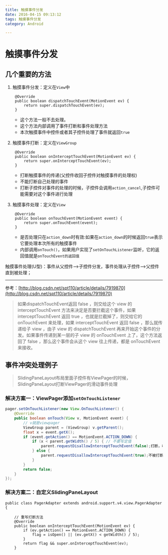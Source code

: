 ```yaml
---
title: 触摸事件分发
date: 2016-04-15 09:13:12
tags: 触摸事件分发
category: Android

---
```



# 触摸事件分发

<!--more-->

## 几个重要的方法

1. 触摸事件分发：定义在`View`中

	    @Override
	    public boolean dispatchTouchEvent(MotionEvent ev) {
	        return super.dispatchTouchEvent(ev);
	    }

	- 这个方法一般不去处理。
	- 这个方法内部调用了事件打断和事件处理方法
	- 本次触摸事件中控件或者其子控件处理了事件就返回`true`
	

2. 触摸事件打断：定义在`ViewGroup`

	    @Override
	    public boolean onInterceptTouchEvent(MotionEvent ev) {
	        return super.onInterceptTouchEvent(ev);
	    }

	- 打断触摸事件的传递(父控件收回子控件对触摸事件的处理权)
	- 不能打断自己处理的事件
	- 打断子控件对事件的处理的时候，子控件会调用`action_cancel`,子控件可能需要对这个事件进行处理

3. 触摸事件处理：定义在`View`

	    @Override
	    public boolean onTouchEvent(MotionEvent event) {
	        return super.onTouchEvent(event);
	    }

	- 是否处理只在`action_down`时有效:如果在`action_down`的时候返回`true`表示它要处理本次所有的触摸事件
	- 内部调用`onTouch()`，如果用户实现了`setOnTouchListener`监听，它的返回值就是`onTouchEvent的返回值`

触摸事件处理(U型)：事件从父控件-->子控件分发，事件处理从子控件-->父控件直到被处理；

---

参考：[http://blog.csdn.net/spt110/article/details/7919870](http://blog.csdn.net/spt110/article/details/7919870)

>如果dispatchTouchEvent返回 false ，则交给这个 view 的 interceptTouchEvent 方法来决定是否要拦截这个事件，如果 interceptTouchEvent 返回 true ，也就是拦截掉了，则交给它的 onTouchEvent 来处理，如果 interceptTouchEvent 返回 false ，那么就传递给子 view ，由子 view 的 dispatchTouchEvent 再来开始这个事件的分发。如果事件传递到某一层的子 view 的 onTouchEvent 上了，这个方法返回了 false ，那么这个事件会从这个 view 往上传递，都是 onTouchEvent 来接收。


## 事件冲突处理例子
>SlidingPaneLayout布局里面子控件有ViewPager的时候，SlidingPaneLayout打断ViewPager的滑动事件处理

### 解决方案一：ViewPager添加`setOnTouchListener`

```java
pager.setOnTouchListener(new View.OnTouchListener() {
    @Override
    public boolean onTouch(View v, MotionEvent event) {
        // v就是viewpager
        ViewGroup parent = (ViewGroup) v.getParent();
        float x = event.getX();
        if (event.getAction() == MotionEvent.ACTION_DOWN) {
            if (x < parent.getWidth() / 5) { // 不要写定值
                parent.requestDisallowInterceptTouchEvent(false);打断，收回子控件对触摸事件的处理权，这个时候可以拉出SlidingPaneLayout
            } else {
                parent.requestDisallowInterceptTouchEvent(true);不被打断，滑动操作ViewPager
            }
        }
        return false;
    }
});
```

### 解决方案二：自定义SlidingPaneLayout

	public class PagerAdapter extends android.support.v4.view.PagerAdapter {

    	// 重写打断方法
    	@Override
    	public boolean onInterceptTouchEvent(MotionEvent ev) {
    	    if (ev.getAction() == MotionEvent.ACTION_DOWN) {
    	        flag = isOpen() || (ev.getX() < getWidth() / 5);
    	    }
    	    return flag && super.onInterceptTouchEvent(ev);
    	}
	

